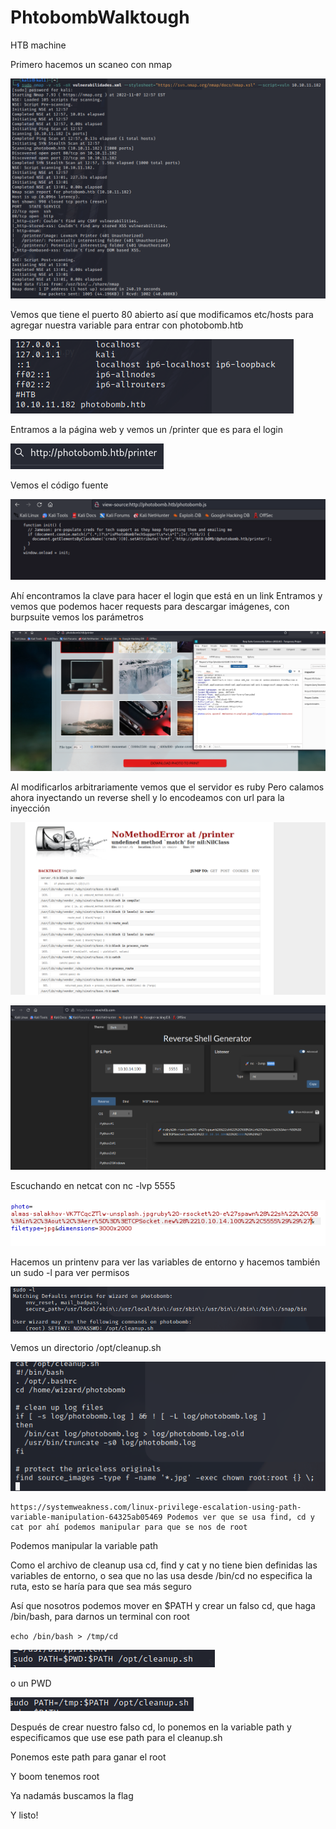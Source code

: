 # PhtobombWalktough

HTB machine

Primero hacemos un scaneo con nmap

![imagen](https://github.com/Hamibubu/Writeups/blob/main/PhtobombWalktough/Pasted%20image%2020221107120209.png?raw=true)

Vemos que tiene el puerto 80 abierto así que modificamos etc/hosts para agregar nuestra variable para entrar con photobomb.htb

![imagen](https://github.com/Hamibubu/Writeups/blob/main/PhtobombWalktough/Pasted%20image%2020221107120328.png?raw=true)

Entramos a la página web y vemos un /printer que es para el login

![imagen](https://github.com/Hamibubu/Writeups/blob/main/PhtobombWalktough/Pasted%20image%2020221107120425.png?raw=true)

Vemos el código fuente

![imagen](https://github.com/Hamibubu/Writeups/blob/main/PhtobombWalktough/Pasted%20image%2020221107120507.png?raw=true)

Ahí encontramos la clave para hacer el login que está en un link
Entramos y vemos que podemos hacer requests para descargar imágenes, con burpsuite vemos los parámetros

![imagen](https://github.com/Hamibubu/Writeups/blob/main/PhtobombWalktough/Pasted%20image%2020221107120634.png?raw=true)

Al modificarlos arbitrariamente vemos que el servidor es ruby
Pero calamos ahora inyectando un reverse shell y lo encodeamos con url para la inyección

![imagen](https://github.com/Hamibubu/Writeups/blob/main/PhtobombWalktough/Pasted%20image%2020221107120806.png?raw=true)

![imagen](https://github.com/Hamibubu/Writeups/blob/main/PhtobombWalktough/Pasted%20image%2020221107120856.png?raw=true)

Escuchando en netcat con nc -lvp 5555

![imagen](https://github.com/Hamibubu/Writeups/blob/main/PhtobombWalktough/Pasted%20image%2020221107120955.png?raw=true)

Hacemos un printenv para ver las variables de entorno y hacemos también un sudo -l para ver permisos

![imagen](https://github.com/Hamibubu/Writeups/blob/main/PhtobombWalktough/Pasted%20image%2020221107121524.png?raw=true)

Vemos un directorio /opt/cleanup.sh

![imagen](https://github.com/Hamibubu/Writeups/blob/main/PhtobombWalktough/Pasted%20image%2020221107121630.png?raw=true)

	https://systemweakness.com/linux-privilege-escalation-using-path-variable-manipulation-64325ab05469 Podemos ver que se usa find, cd y cat por ahí podemos manipular para que se nos de root

Podemos manipular la variable path

Como el archivo de cleanup usa cd, find y cat y no tiene bien definidas las variables de entorno, o sea que no las usa desde /bin/cd no especifica la ruta, esto se haría para que sea más seguro

Así que nosotros podemos mover en $PATH y crear un falso cd, que haga /bin/bash, para darnos un terminal con root

`echo /bin/bash > /tmp/cd`

![imagen](https://github.com/Hamibubu/Writeups/blob/main/PhtobombWalktough/Pasted%20image%2020221107123909.png?raw=true)


o un PWD

![imagen](https://github.com/Hamibubu/Writeups/blob/main/PhtobombWalktough/Pasted%20image%2020221109100304.png?raw=true)

Después de crear nuestro falso cd, lo ponemos en la variable path y especificamos que use ese path para el cleanup.sh

Ponemos este path para ganar el root

Y boom tenemos root

Ya nadamás buscamos la flag

Y listo!
